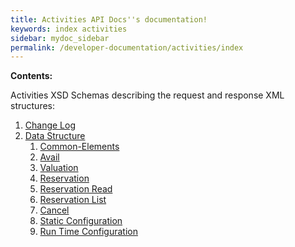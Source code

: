 ```yaml
---
title: Activities API Docs''s documentation!
keywords: index activities
sidebar: mydoc_sidebar
permalink: /developer-documentation/activities/index
---
```


**Contents:**

Activities XSD Schemas describing the request and response XML structures:


1. [Change Log](/developer-documentation/activities/change-log)
2. [Data Structure](/developer-documentation/activities/data-structure)
   1. [Common-Elements](/developer-documentation/activities/DSF/common-elements)
   2. [Avail](/developer-documentation/activities/DSF/avail)
   3. [Valuation](/developer-documentation/activities/DSF/valuation)
   4. [Reservation](/developer-documentation/activities/DSF/reservation)
   5. [Reservation Read](/developer-documentation/activities/DSF/reservation-read)
   6. [Reservation List](/developer-documentation/activities/DSF/reservation-list)
   7. [Cancel](/developer-documentation/activities/DSF/cancel)
   8. [Static Configuration](/developer-documentation/activities/DSF/static-configuration)
   9. [Run Time Configuration](/developer-documentation/activities/DSF/runtimeconfiguration)
